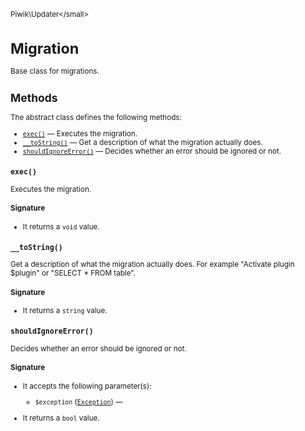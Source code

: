 <small>Piwik\Updater\</small>

Migration
=========

Base class for migrations.

Methods
-------

The abstract class defines the following methods:

- [`exec()`](#exec) &mdash; Executes the migration.
- [`__toString()`](#__tostring) &mdash; Get a description of what the migration actually does.
- [`shouldIgnoreError()`](#shouldignoreerror) &mdash; Decides whether an error should be ignored or not.

<a name="exec" id="exec"></a>
<a name="exec" id="exec"></a>
### `exec()`

Executes the migration.

#### Signature

- It returns a `void` value.

<a name="__tostring" id="__tostring"></a>
<a name="__toString" id="__toString"></a>
### `__toString()`

Get a description of what the migration actually does. For example "Activate plugin $plugin" or
"SELECT * FROM table".

#### Signature

- It returns a `string` value.

<a name="shouldignoreerror" id="shouldignoreerror"></a>
<a name="shouldIgnoreError" id="shouldIgnoreError"></a>
### `shouldIgnoreError()`

Decides whether an error should be ignored or not.

#### Signature

-  It accepts the following parameter(s):
    - `$exception` ([`Exception`](http://php.net/class.Exception)) &mdash;
      
- It returns a `bool` value.

